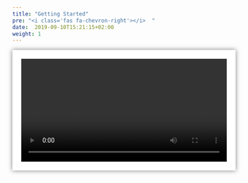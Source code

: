 ```yaml
---
title: "Getting Started"
pre: "<i class='fas fa-chevron-right'></i>  "
date:  2019-09-10T15:21:15+02:00
weight: 1
---
```


<div style="background-color: #fff; padding: 20px; margin-top:10px; margin-bottom:10px; box-shadow: 0px 0px 10px #7C7C7B;">
    <video width="100%" autoplay loop controls>
        <source src="/Docs/videos/GettingStarted.mp4" type="video/mp4">
        Your browser does not support the video tag.
    </video>
</div>

